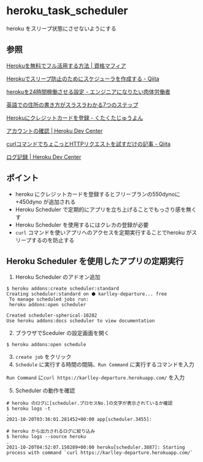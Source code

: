# heroku_task_scheduler

heroku をスリープ状態にさせないようにする

## 参照

[Herokuを無料でフル活用する方法 \| 資格マフィア](https://shikaku-mafia.com/heroku-free-plan/)

[Herokuでスリープ防止のためにスケジューラを作成する \- Qiita](https://qiita.com/kyabetsuda/items/391044601a113f73667d)

[herokuを24時間稼働させる設定 \- エンジニアになりたい肉体労働者](https://yukitoku-sw.hatenablog.com/entry/2020/02/04/225151)

[英語での住所の書き方がスラスラわかる7つのステップ](http://eigo-box.jp/others/address/)

[Herokuにクレジットカードを登録 \- くたくたじゅうよん](https://scrapbox.io/takker/Heroku%E3%81%AB%E3%82%AF%E3%83%AC%E3%82%B8%E3%83%83%E3%83%88%E3%82%AB%E3%83%BC%E3%83%89%E3%82%92%E7%99%BB%E9%8C%B2)

[アカウントの確認 \| Heroku Dev Center](https://devcenter.heroku.com/ja/articles/account-verification)

[curlコマンドでちょこっとHTTPリクエストを試すだけの記事 \- Qiita](https://qiita.com/akane_kato/items/34b408336f4ec372b139)

[ログ記録 \| Heroku Dev Center](https://devcenter.heroku.com/ja/articles/logging)

## ポイント

* heroku にクレジットカードを登録するとフリープランの550dynoに+450dyno が追加される
* Heroku Scheduler で定期的にアプリを立ち上げることでもっさり感を無くす
* Heroku Scheduler を使用するにはクレカの登録が必要
* `curl` コマンドを使いアプリへのアクセスを定期実行することでheroku がスリープするのを防止する

## Heroku Scheduler を使用したアプリの定期実行

1. Heroku Scheduler のアドオン追加

```
$ heroku addons:create scheduler:standard
Creating scheduler:standard on ⬢ karlley-departure... free
 To manage scheduled jobs run:
 heroku addons:open scheduler

Created scheduler-spherical-10282
Use heroku addons:docs scheduler to view documentation
```

2. ブラウザでSceduler の設定画面を開く

```
$ heroku addons:open schedule
```

3. `create job` をクリック
4. `Schedule` に実行する時間の間隔、`Run Command` に実行するコマンドを入力

`Run Command` に`curl https://karlley-departure.herokuapp.com/` を入力

5. Scheduler の動作を確認

```
# heroku のログに[scheduler.プロセスNo.]の文字が表示されているか確認
$ heroku logs -t
.
2021-10-20T03:36:01.281452+00:00 app[scheduler.3455]:

# heroku から出力されるログに絞り込み
$ heroku logs --source heroku
.
2021-10-20T04:52:07.150289+00:00 heroku[scheduler.3887]: Starting process with command `curl https://karlley-departure.herokuapp.com/`
```
